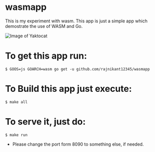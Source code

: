 # wasmapp
This is my experiment with wasm. This app is just a simple app which demostrate the use of WASM and Go.

![Image of Yaktocat](https://github.com/rajnikant12345/wasmapp/blob/master/Screenshot%202018-12-18%20at%207.27.58%20PM.png)


# To get this app run:

`$ GOOS=js GOARCH=wasm go get -u github.com/rajnikant12345/wasmapp`

# To Build this app just execute:

`$ make all`

# To serve it, just do:

`$ make run`

* Please change the port form 8090 to something else, if needed. 

